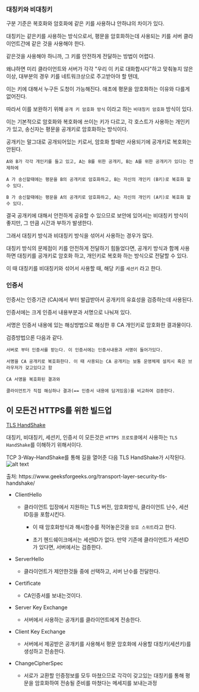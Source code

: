 ### 대칭키와 비대칭키

구분 기준은 복호화와 암호화에 같은 키를 사용하냐 안하냐의 차이가 있다.

대칭키는 같은키를 사용하는 방식으로서, 평문을 암호화하는데 사용되는 키를 서버 클라이언트간에 같은 것을 사용해야 한다.

같은것을 사용해야 하니까, 그 키를 안전하게 전달하는 방법이 어렵다.

왜냐하면 미리 클라이언트와 서버가 각각 "우리 이 키로 대화합시다"하고 맞춰놓지 않은이상, 대부분의 경우 키를 네트워크상으로 주고받아야 할 텐데,

이는 키에 대해서 누구든 도청이 가능해진다. 애초에 평문을 암호화하는 이유와 다를게 없어진다.

따라서 이를 보완하기 위해 `공개 키 암호화 방식` 이라고 하는 `비대칭키 암호화` 방식이 있다.

이는 기본적으로 암호화와 복호화에 쓰이는 키가 다르고, 각 호스트가 사용하는 개인키가 있고, 송신자는 평문을 공개키로 암호화하는 방식이다.

공개키는 말그대로 공개되어있는 키로서, 암호화 할때만 사용되기에 공개키로 복호화는 안된다.

```
A와 B가 각각 개인키를 들고 있고, A는 B를 위한 공개키, B는 A를 위한 공개키가 있다는 전제하에

A 가 송신할때에는 평문을 B의 공개키로 암호화하고, B는 자신의 개인키 (B키)로 복호화 할 수 있다.

B 가 송신할때에는 평문을 A의 공개키로 암호화하고, A는 자신의 개인키 (A키)로 복호화 할 수 있다.
```

결국 공개키에 대해서 안전하게 공유할 수 있으므로 보안에 있어서는 비대칭키 방식이 좋지만, 그 만큼 시간과 부하가 발생한다.

그래서 대칭키 방식과 비대칭키 방식을 섞어서 사용하는 경우가 많다.

대칭키 방식의 문제점이 키를 안전하게 전달하기 힘들었다면, 공개키 방식과 함께 사용하면 대칭키를 공개키로 암호화 하고, 개인키로 복호화 하는 방식으로 전달할 수 있다.

이 때 대칭키를 비대칭키와 섞어서 사용할 때, 해당 키를 `세션키` 라고 한다.

### 인증서

인증서는 인증기관 (CA)에서 부터 발급받아서 공개키의 유효성을 검증하는데 사용된다.

인증서에는 크게 인증서 내용부분과 서명으로 나눠져 있다.

서명은 인증서 내용에 있는 해싱방법으로 해싱한 후 CA 개인키로 암호화한 결과물이다.

검증방법으론 다음과 같다.

```
서버로 부터 인증서를 받는다. 이 인증서에는 인증서내용과 서명이 들어가있다.

서명을 CA 공개키로 복호화한다. 이 때 사용되는 CA 공개키는 보통 운영체제 설치시 혹은 브라우저가 갖고있다고 함

CA 서명을 복호화된 결과와

클라이언트가 직접 해싱하나 결과(== 인증서 내용에 담겨있음)를 비교하여 검증한다.
```

## 이 모든건 HTTPS를 위한 빌드업

<a href="https://sunrise-min.tistory.com/entry/TLS-Handshake%EB%8A%94-%EC%96%B4%EB%96%BB%EA%B2%8C-%EC%A7%84%ED%96%89%EB%90%98%EB%8A%94%EA%B0%80">TLS HandShake</a>

대칭키, 비대칭키, 세션키, 인증서 이 모든것은 `HTTPS 프로토콜`에서 사용하는 `TLS HandShake`를 이해하기 위해서이다.

TCP 3-Way-HandShake를 통해 길을 열어준 다음 TLS HandShake가 시작된다.
![alt text](image.png)
<p>출처: https://www.geeksforgeeks.org/transport-layer-security-tls-handshake/</a>

- ClientHello

    - 클라이언트 입장에서 지원하는 TLS 버전, 암호화방식, 클라이언트 난수, 세션ID등을 포함시킨다.

        - 이 때 암호화방식과 해시함수를 적어놓은것을 `암호 스위트`라고 한다.

        - 초기 헨드쉐이크에서는 세션ID가 없다. 만약 기존에 클라이언트가 세션ID가 있다면, 서버에서는 검증한다.

- ServerHello

    - 클라이언트가 제안한것들 중에 선택하고, 서버 난수를 전달한다.

- Certificate

    - CA인증서를 보내는것이다.

- Server Key Exchange

    - 서버에서 사용하는 공개키를 클라이언트에게 전송한다.

- Client Key Exchange

    - 서버에서 제공받은 공개키를 사용해서 평문 암호화에 사용할 대칭키(세션키)를 생성하고 전송한다.

- ChangeCipherSpec

    - 서로가 교환할 인증정보를 모두 마쳤으므로 각각이 갖고있는 대칭키를 통해 평문을 암호화하여 전송될 준비를 마쳤다는 메세지를 보내는과정

